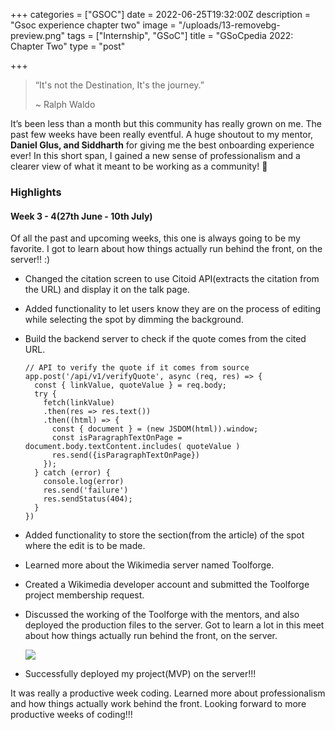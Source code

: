 +++
categories = ["GSOC"]
date = 2022-06-25T19:32:00Z
description = "Gsoc experience chapter two"
image = "/uploads/13-removebg-preview.png"
tags = ["Internship", "GSoC"]
title = "GSoCpedia 2022: Chapter Two"
type = "post"

+++
> “It's not the Destination, It's the journey.”
>
> \~ Ralph Waldo

It’s been less than a month but this community has really grown on me. The past few weeks have been really eventful. A huge shoutout to my mentor, **Daniel Glus, and Siddharth** for giving me the best onboarding experience ever! In this short span, I gained a new sense of professionalism and a clearer view of what it meant to be working as a community! 💜

### Highlights

#### Week 3 - 4(27th June - 10th July)

Of all the past and upcoming weeks, this one is always going to be my favorite. I got to learn about how things actually run behind the front, on the server!! :)

* Changed the citation screen to use Citoid API(extracts the citation from the URL) and display it on the talk page.
* Added functionality to let users know they are on the process of editing while selecting the spot by dimming the background.
* Build the backend server to check if the quote comes from the cited URL.

      // API to verify the quote if it comes from source
      app.post('/api/v1/verifyQuote', async (req, res) => {
        const { linkValue, quoteValue } = req.body;
        try {
          fetch(linkValue)
          .then(res => res.text())
          .then((html) => {
            const { document } = (new JSDOM(html)).window;
            const isParagraphTextOnPage =  document.body.textContent.includes( quoteValue )
            res.send({isParagraphTextOnPage})
          }); 
        } catch (error) {
          console.log(error)
          res.send('failure')
          res.sendStatus(404);
        } 
      })


* Added functionality to store the section(from the article) of the spot where the edit is to be made.
* Learned more about the Wikimedia server named Toolforge.
* Created a Wikimedia developer account and submitted the Toolforge project membership request.
* Discussed the working of the Toolforge with the mentors, and also deployed the production files to the server. Got to learn a lot in this meet about how things actually run behind the front, on the server.

  ![](/uploads/2.png)
* Successfully deployed my project(MVP) on the server!!!

It was really a productive week coding. Learned more about professionalism and how things actually work behind the front. Looking forward to more productive weeks of coding!!!